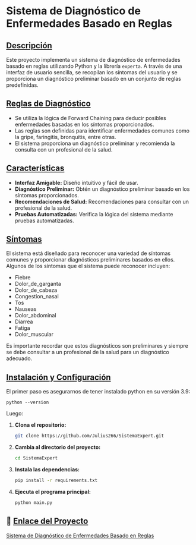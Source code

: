 # Sistema de Diagnóstico de Enfermedades Basado en Reglas

## [Descripción](#descripción)

Este proyecto implementa un sistema de diagnóstico de enfermedades basado en reglas utilizando Python y la librería `experta`. A través de una interfaz de usuario sencilla, se recopilan los síntomas del usuario y se proporciona un diagnóstico preliminar basado en un conjunto de reglas predefinidas.

## [Reglas de Diagnóstico](#reglas-de-diagnóstico)
- Se utiliza la lógica de Forward Chaining para deducir posibles enfermedades basadas en los síntomas proporcionados.
- Las reglas son definidas para identificar enfermedades comunes como la gripe, faringitis, bronquitis, entre otras.
- El sistema proporciona un diagnóstico preliminar y recomienda la consulta con un profesional de la salud.

## [Características](#características)
- **Interfaz Amigable:**  Diseño intuitivo y fácil de usar.
- **Diagnóstico Preliminar:** Obtén un diagnóstico preliminar basado en los síntomas proporcionados.
- **Recomendaciones de Salud:**  Recomendaciones para consultar con un profesional de la salud.
- **Pruebas Automatizadas:** Verifica la lógica del sistema mediante pruebas automatizadas.

## [Síntomas](#síntomas)

El sistema está diseñado para reconocer una variedad de síntomas comunes y proporcionar diagnósticos preliminares basados en ellos. Algunos de los síntomas que el sistema puede reconocer incluyen:

- Fiebre
- Dolor_de_garganta
- Dolor_de_cabeza
- Congestion_nasal
- Tos
- Nauseas
- Dolor_abdominal
- Diarrea
- Fatiga
- Dolor_muscular


Es importante recordar que estos diagnósticos son preliminares y siempre se debe consultar a un profesional de la salud para un diagnóstico adecuado.

## [Instalación y Configuración](#instalación-y-configuración)
El primer paso es asegurarnos de tener instalado python en su versión 3.9:

    python --version
  
Luego:

1. **Clona el repositorio:**
    ```bash
    git clone https://github.com/Julius266/SistemaExpert.git
    ```

2. **Cambia al directorio del proyecto:**
    ```bash
    cd SistemaExpert
    ```

3. **Instala las dependencias:**
    ```bash
    pip install -r requirements.txt
    ```

4. **Ejecuta el programa principal:**
    ```bash
    python main.py
    ```
## 🔗 [Enlace del Proyecto](#enlace-del-proyecto)

[Sistema de Diagnóstico de Enfermedades Basado en Reglas](https://github.com/Julius266/SistemaExpert.git)
